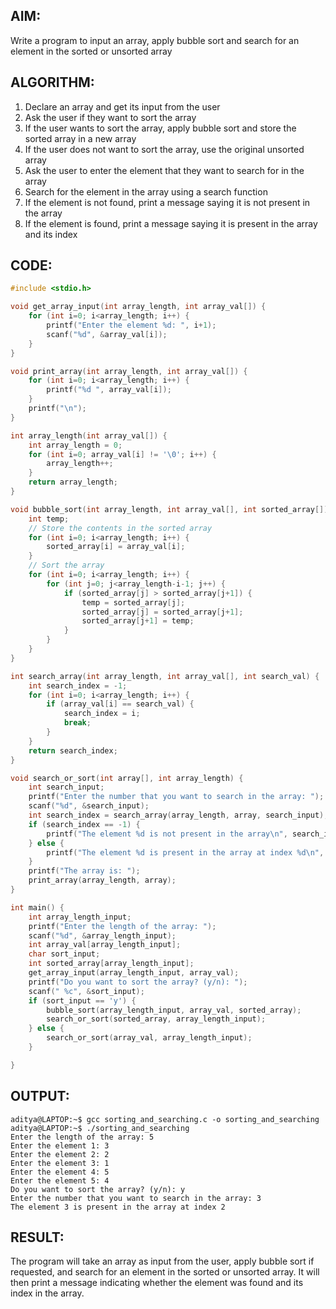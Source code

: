 ## AIM:
Write a program to input an array, apply bubble sort and search for an element in the sorted or unsorted array
## ALGORITHM:
1. Declare an array and get its input from the user
2. Ask the user if they want to sort the array
3. If the user wants to sort the array, apply bubble sort and store the sorted array in a new array
4. If the user does not want to sort the array, use the original unsorted array
5. Ask the user to enter the element that they want to search for in the array
6. Search for the element in the array using a search function
7. If the element is not found, print a message saying it is not present in the array
8. If the element is found, print a message saying it is present in the array and its index
## CODE:
```c
#include <stdio.h>

void get_array_input(int array_length, int array_val[]) {
    for (int i=0; i<array_length; i++) {
        printf("Enter the element %d: ", i+1);
        scanf("%d", &array_val[i]);
    }
}

void print_array(int array_length, int array_val[]) {
    for (int i=0; i<array_length; i++) {
        printf("%d ", array_val[i]);
    }
    printf("\n");
}

int array_length(int array_val[]) {
    int array_length = 0;
    for (int i=0; array_val[i] != '\0'; i++) {
        array_length++;
    }
    return array_length;
}

void bubble_sort(int array_length, int array_val[], int sorted_array[]) {
    int temp;
    // Store the contents in the sorted array
    for (int i=0; i<array_length; i++) {
        sorted_array[i] = array_val[i];
    }
    // Sort the array
    for (int i=0; i<array_length; i++) {
        for (int j=0; j<array_length-i-1; j++) {
            if (sorted_array[j] > sorted_array[j+1]) {
                temp = sorted_array[j];
                sorted_array[j] = sorted_array[j+1];
                sorted_array[j+1] = temp;
            }
        }
    }
}

int search_array(int array_length, int array_val[], int search_val) {
    int search_index = -1;
    for (int i=0; i<array_length; i++) {
        if (array_val[i] == search_val) {
            search_index = i;
            break;
        }
    }
    return search_index;
}

void search_or_sort(int array[], int array_length) {
    int search_input;
    printf("Enter the number that you want to search in the array: ");
    scanf("%d", &search_input);
    int search_index = search_array(array_length, array, search_input);
    if (search_index == -1) {
        printf("The element %d is not present in the array\n", search_input); 
    } else {
        printf("The element %d is present in the array at index %d\n", search_input, search_index);
    }
    printf("The array is: ");
    print_array(array_length, array);
}

int main() {
    int array_length_input;
    printf("Enter the length of the array: ");
    scanf("%d", &array_length_input);
    int array_val[array_length_input];
    char sort_input;
    int sorted_array[array_length_input];
    get_array_input(array_length_input, array_val);
    printf("Do you want to sort the array? (y/n): ");
    scanf(" %c", &sort_input);
    if (sort_input == 'y') {
        bubble_sort(array_length_input, array_val, sorted_array);
        search_or_sort(sorted_array, array_length_input);
    } else {
        search_or_sort(array_val, array_length_input);
    }

}
```

## OUTPUT:
```
aditya@LAPTOP:~$ gcc sorting_and_searching.c -o sorting_and_searching
aditya@LAPTOP:~$ ./sorting_and_searching
Enter the length of the array: 5
Enter the element 1: 3
Enter the element 2: 2
Enter the element 3: 1
Enter the element 4: 5
Enter the element 5: 4
Do you want to sort the array? (y/n): y
Enter the number that you want to search in the array: 3
The element 3 is present in the array at index 2
```

## RESULT:
The program will take an array as input from the user, apply bubble sort if requested, and search for an element in the sorted or unsorted array. It will then print a message indicating whether the element was found and its index in the array.
